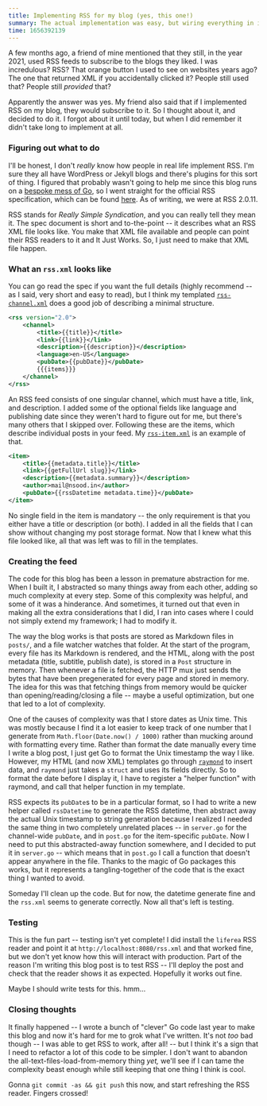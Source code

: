 ```yaml
---
title: Implementing RSS for my blog (yes, this one!)
summary: The actual implementation was easy, but wiring everything in is getting harder. This code needs a refactor...
time: 1656392139
---
```


A few months ago, a friend of mine mentioned that they still, in the year 2021, used RSS feeds to subscribe to the blogs they liked. I was incredulous? RSS? That orange button I used to see on websites years ago? The one that returned XML if you accidentally clicked it? People still used that? People still _provided_ that?

Apparently the answer was yes. My friend also said that if I implemented RSS on my blog, they would subscribe to it. So I thought about it, and decided to do it. I forgot about it until today, but when I did remember it didn't take long to implement at all.

### Figuring out what to do

I'll be honest, I don't *really* know how people in real life implement RSS. I'm sure they all have WordPress or Jekyll blogs and there's plugins for this sort of thing. I figured that probably wasn't going to help me since this blog runs on a [bespoke mess of Go](https://github.com/tendstofortytwo/prose), so I went straight for the official RSS specification, which can be found [here](https://www.rssboard.org/rss-specification). As of writing, we were at RSS 2.0.11.

RSS stands for *Really Simple Syndication*, and you can really tell they mean it. The spec document is short and to-the-point -- it describes what an RSS XML file looks like. You make that XML file available and people can point their RSS readers to it and It Just Works. So, I just need to make that XML file happen.

### What an `rss.xml` looks like

You can go read the spec if you want the full details (highly recommend -- as I said, very short and easy to read), but I think my templated [`rss-channel.xml`](https://github.com/tendstofortytwo/prose/blob/a1ad26124c23d930fbbc4ca9e374e6ee9390aaa0/templates/rss-channel.xml) does a good job of describing a minimal structure.

```xml
<rss version="2.0">
    <channel>
        <title>{{title}}</title>
        <link>{{link}}</link>
        <description>{{description}}</description>
        <language>en-US</language>
        <pubDate>{{pubDate}}</pubDate>
        {{{items}}}
    </channel>
</rss>
```

An RSS feed consists of one singular channel, which must have a title, link, and description. I added some of the optional fields like language and publishing date since they weren't hard to figure out for me, but there's many others that I skipped over. Following these are the items, which describe individual posts in your feed. My [`rss-item.xml`](https://github.com/tendstofortytwo/prose/blob/a1ad26124c23d930fbbc4ca9e374e6ee9390aaa0/templates/rss-item.xml) is an example of that.

```xml
<item>
    <title>{{metadata.title}}</title>
    <link>{{getFullUrl slug}}</link>
    <description>{{metadata.summary}}</description>
    <author>mail@nsood.in</author>
    <pubDate>{{rssDatetime metadata.time}}</pubDate>
</item>
```

No single field in the item is mandatory -- the only requirement is that you either have a title or description (or both). I added in all the fields that I can show without changing my post storage format. Now that I knew what this file looked like, all that was left was to fill in the templates.

### Creating the feed

The code for this blog has been a lesson in premature abstraction for me. When I built it, I abstracted so many things away from each other, adding so much complexity at every step. Some of this complexity was helpful, and some of it was a hinderance. And sometimes, it turned out that even in making all the extra considerations that I did, I ran into cases where I could not simply extend my framework; I had to modify it.

The way the blog works is that posts are stored as Markdown files in `posts/`, and a file watcher watches that folder. At the start of the program, every file has its Markdown is rendered, and the HTML, along with the post metadata (title, subtitle, publish date), is stored in a `Post` structure in memory. Then whenever a file is fetched, the HTTP mux just sends the bytes that have been pregenerated for every page and stored in memory. The idea for this was that fetching things from memory would be quicker than opening/reading/closing a file -- maybe a useful optimization, but one that led to a lot of complexity.

One of the causes of complexity was that I store dates as Unix time. This was mostly because I find it a lot easier to keep track of one number that I generate from `Math.floor(Date.now() / 1000)` rather than mucking around with formatting every time. Rather than format the date manually every time I write a blog post, I just get Go to format the Unix timestamp the way I like. However, my HTML (and now XML) templates go through [`raymond`](https://github.com/aymerick/raymond) to insert data, and `raymond` just takes a `struct` and uses its fields directly. So to format the date before I display it, I have to register a "helper function" with raymond, and call that helper function in my template.

RSS expects its `pubDate`s to be in a particular format, so I had to write a new helper called `rssDatetime` to generate the RSS datetime, then abstract away the actual Unix timestamp to string generation because I realized I needed the same thing in two completely unrelated places -- in `server.go` for the channel-wide `pubDate`, and in `post.go` for the item-specific `pubDate`. Now I need to put this abstracted-away function somewhere, and I decided to put it in `server.go` -- which means that in `post.go` I call a function that doesn't appear anywhere in the file. Thanks to the magic of Go packages this works, but it represents a tangling-together of the code that is the exact thing I wanted to avoid.

Someday I'll clean up the code. But for now, the datetime generate fine and the `rss.xml` seems to generate correctly. Now all that's left is testing.

### Testing

This is the fun part -- testing isn't yet complete! I did install the `liferea` RSS reader and point it at `http://localhost:8080/rss.xml` and that worked fine, but we don't yet know how this will interact with production. Part of the reason I'm writing this blog post is to test RSS -- I'll deploy the post and check that the reader shows it as expected. Hopefully it works out fine.

Maybe I should write tests for this. hmm...

### Closing thoughts

It finally happened -- I wrote a bunch of "clever" Go code last year to make this blog and now it's hard for me to grok what I've written. It's not _too_ bad though -- I was able to get RSS to work, after all! -- but I think it's a sign that I need to refactor a lot of this code to be simpler. I don't want to abandon the all-text-files-load-from-memory thing _yet,_ we'll see if I can tame the complexity beast enough while still keeping that one thing I think is cool.

Gonna `git commit -as && git push` this now, and start refreshing the RSS reader. Fingers crossed!
